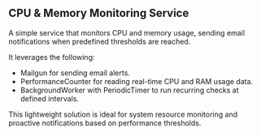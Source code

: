 ## CPU & Memory Monitoring Service

A simple service that monitors CPU and memory usage, sending email notifications when predefined thresholds are reached. 

It leverages the following:
- Mailgun for sending email alerts.
- PerformanceCounter for reading real-time CPU and RAM usage data.
- BackgroundWorker with PeriodicTimer to run recurring checks at defined intervals.


This lightweight solution is ideal for system resource monitoring and proactive notifications based on performance thresholds.

